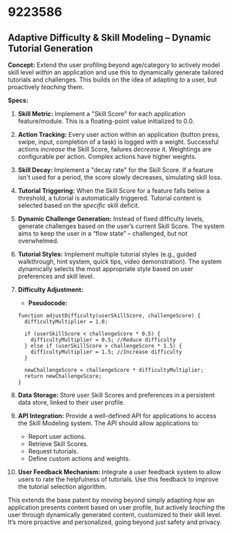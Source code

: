 # 9223586

## Adaptive Difficulty & Skill Modeling – Dynamic Tutorial Generation

**Concept:** Extend the user profiling beyond age/category to actively model skill level *within* an application and use this to dynamically generate tailored tutorials and challenges. This builds on the idea of adapting *to* a user, but proactively *teaching* them.

**Specs:**

1.  **Skill Metric:** Implement a "Skill Score" for each application feature/module. This is a floating-point value initialized to 0.0.
2.  **Action Tracking:** Every user action within an application (button press, swipe, input, completion of a task) is logged with a weight. Successful actions *increase* the Skill Score, failures *decrease* it. Weightings are configurable per action. Complex actions have higher weights.
3.  **Skill Decay:** Implement a "decay rate" for the Skill Score.  If a feature isn't used for a period, the score slowly decreases, simulating skill loss.
4.  **Tutorial Triggering:**  When the Skill Score for a feature falls below a threshold, a tutorial is automatically triggered. Tutorial content is selected based on the *specific* skill deficit.
5.  **Dynamic Challenge Generation:** Instead of fixed difficulty levels, generate challenges based on the user’s current Skill Score. The system aims to keep the user in a “flow state” – challenged, but not overwhelmed.
6.  **Tutorial Styles:** Implement multiple tutorial styles (e.g., guided walkthrough, hint system, quick tips, video demonstration). The system dynamically selects the most appropriate style based on user preferences and skill level.
7.  **Difficulty Adjustment:**
    *   **Pseudocode:**

    ```
    function adjustDifficulty(userSkillScore, challengeScore) {
      difficultyMultiplier = 1.0;

      if (userSkillScore < challengeScore * 0.5) {
        difficultyMultiplier = 0.5; //Reduce difficulty
      } else if (userSkillScore > challengeScore * 1.5) {
        difficultyMultiplier = 1.5; //Increase difficulty
      }

      newChallengeScore = challengeScore * difficultyMultiplier;
      return newChallengeScore;
    }
    ```

8.  **Data Storage:** Store user Skill Scores and preferences in a persistent data store, linked to their user profile.
9.  **API Integration:** Provide a well-defined API for applications to access the Skill Modeling system. The API should allow applications to:
    *   Report user actions.
    *   Retrieve Skill Scores.
    *   Request tutorials.
    *   Define custom actions and weights.
10. **User Feedback Mechanism:** Integrate a user feedback system to allow users to rate the helpfulness of tutorials. Use this feedback to improve the tutorial selection algorithm.



This extends the base patent by moving beyond simply adapting *how* an application presents content based on user profile, but actively *teaching* the user through dynamically generated content, customized to their skill level. It’s more proactive and personalized, going beyond just safety and privacy.